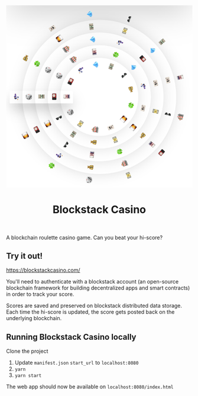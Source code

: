 <p align='center'>
	<img src='./img/roulette.png'/>
</p>

<h1 align="center">Blockstack Casino</h1>
<br />

A blockchain roulette casino game. Can you beat your hi-score?

## Try it out!

<a target="_blank" href="https://blockstackcasino.com/">https://blockstackcasino.com/</a>

You'll need to authenticate with a blockstack account (an open-source blockchain framework for building decentralized apps and smart contracts) in order to track your score.

Scores are saved and preserved on blockstack distributed data storage. Each time the hi-score is updated, the score gets posted back on the underlying blockchain.

## Running Blockstack Casino locally

Clone the project

1. Update `manifest.json` `start_url` to `localhost:8080`
2. `yarn`
3. `yarn start`

The web app should now be available on `localhost:8080/index.html`
